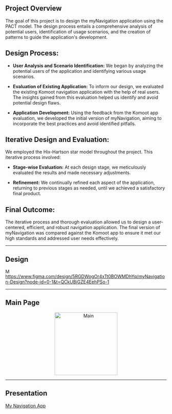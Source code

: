 ## Project Overview

The goal of this project is to design the myNavigation application using the PACT model. The design process entails a comprehensive analysis of potential users, identification of usage scenarios, and the creation of patterns to guide the application's development. 

## Design Process:

- **User Analysis and Scenario Identification:** We began by analyzing the potential users of the application and identifying various usage scenarios. 

- **Evaluation of Existing Application:** To inform our design, we evaluated the existing Komoot navigation application with the help of real users. The insights gained from this evaluation helped us identify and avoid potential design flaws.

- **Application Development:** Using the feedback from the Komoot app evaluation, we developed the initial version of myNavigation, aiming to incorporate the best practices and avoid identified pitfalls.

## Iterative Design and Evaluation:

We employed the Hix-Hartson star model throughout the project. This iterative process involved:

- **Stage-wise Evaluation:** At each design stage, we meticulously evaluated the results and made necessary adjustments.
  
- **Refinement:** We continually refined each aspect of the application, returning to previous stages as needed, until we achieved a satisfactory final product.

## Final Outcome:

The iterative process and thorough evaluation allowed us to design a user-centered, efficient, and robust navigation application. The final version of myNavigation was compared against the Komoot app to ensure it met our high standards and addressed user needs effectively.

---

## Design
<img width="15" alt="Main" src="https://github.com/alexkalergis/Design-and-evaluation-of-a-navigation-app/assets/105602973/7be81fe2-8c0f-4966-9224-b0f23244db8e"> https://www.figma.com/design/5RGDWogOr4xTt0BOWMDhYq/myNavigation-Design?node-id=0-1&t=QCkUBiGZE4EehPSo-1

---

## Main Page
<div align="center">
  <img width="196" alt="Main" src="https://github.com/alexkalergis/Design-and-evaluation-of-a-navigation-app/assets/105602973/f46a67e0-1315-4f45-8c36-25709621d522">
  </div>

---

## Presentation
[My Navigation App](https://github.com/user-attachments/files/16139962/Project_HCI-Final_ENG.pdf)

